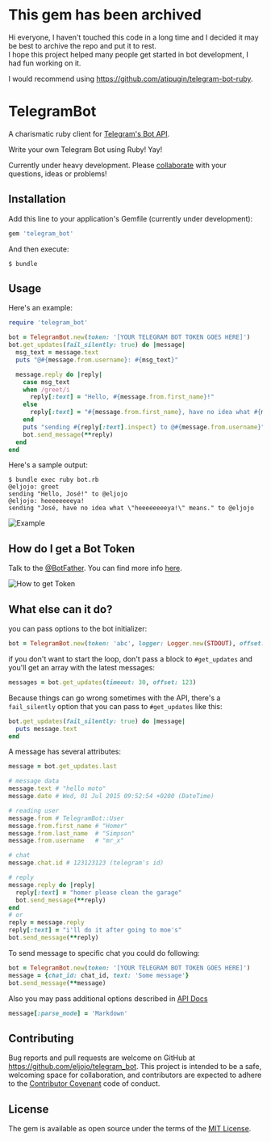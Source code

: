 # This gem has been archived

Hi everyone, I haven't touched this code in a long time and I decided it may be best to archive the repo and put it to rest.  
I hope this project helped many people get started in bot development, I had fun working on it.

I would recommend using https://github.com/atipugin/telegram-bot-ruby.

# TelegramBot

A charismatic ruby client for [Telegram's Bot API](https://core.telegram.org/bots).

Write your own Telegram Bot using Ruby! Yay!

Currently under heavy development.
Please [collaborate](https://github.com/eljojo/telegram_bot/issues/new) with your questions, ideas or problems!

## Installation

Add this line to your application's Gemfile (currently under development):

```ruby
gem 'telegram_bot'
```

And then execute:

    $ bundle

## Usage

Here's an example:

```ruby
require 'telegram_bot'

bot = TelegramBot.new(token: '[YOUR TELEGRAM BOT TOKEN GOES HERE]')
bot.get_updates(fail_silently: true) do |message|
  msg_text = message.text
  puts "@#{message.from.username}: #{msg_text}"

  message.reply do |reply|
    case msg_text
    when /greet/i
      reply[:text] = "Hello, #{message.from.first_name}!"
    else
      reply[:text] = "#{message.from.first_name}, have no idea what #{msg_text.inspect} means."
    end
    puts "sending #{reply[:text].inspect} to @#{message.from.username}"
    bot.send_message(**reply)
  end
end
```

Here's a sample output:

```
$ bundle exec ruby bot.rb
@eljojo: greet
sending "Hello, José!" to @eljojo
@eljojo: heeeeeeeeya!
sending "José, have no idea what \"heeeeeeeeya!\" means." to @eljojo
```

![Example](http://i.imgur.com/VF8X4CQ.png)

## How do I get a Bot Token

Talk to the [@BotFather](https://telegram.me/botfather).
You can find more info [here](https://core.telegram.org/bots).

![How to get Token](http://i.imgur.com/90ya4Oe.png)

## What else can it do?

you can pass options to the bot initializer:
```ruby
bot = TelegramBot.new(token: 'abc', logger: Logger.new(STDOUT), offset: 123, timeout: 20)
```

if you don't want to start the loop, don't pass a block to ``#get_updates`` and you'll get an array with the latest messages:
```ruby
messages = bot.get_updates(timeout: 30, offset: 123)
```

Because things can go wrong sometimes with the API, there's a ``fail_silently`` option that you can pass to ``#get_updates`` like this:
```ruby
bot.get_updates(fail_silently: true) do |message|
  puts message.text
end
```

A message has several attributes:
```ruby
message = bot.get_updates.last

# message data
message.text # "hello moto"
message.date # Wed, 01 Jul 2015 09:52:54 +0200 (DateTime)

# reading user
message.from # TelegramBot::User
message.from.first_name # "Homer"
message.from.last_name  # "Simpson"
message.from.username   # "mr_x"

# chat
message.chat.id # 123123123 (telegram's id)

# reply
message.reply do |reply|
  reply[:text] = "homer please clean the garage"
  bot.send_message(**reply)
end
# or
reply = message.reply
reply[:text] = "i'll do it after going to moe's"
bot.send_message(**reply)
```

To send message to specific chat you could do following:

```ruby
bot = TelegramBot.new(token: '[YOUR TELEGRAM BOT TOKEN GOES HERE]')
message = {chat_id: chat_id, text: 'Some message'}
bot.send_message(**message)

```

Also you may pass additional options described in [API Docs](https://core.telegram.org/bots/api#sendmessage)

```ruby
message[:parse_mode] = 'Markdown'
```

## Contributing

Bug reports and pull requests are welcome on GitHub at https://github.com/eljojo/telegram_bot. This project is intended to be a safe, welcoming space for collaboration, and contributors are expected to adhere to the [Contributor Covenant](https://www.contributor-covenant.org/) code of conduct.


## License

The gem is available as open source under the terms of the [MIT License](http://opensource.org/licenses/MIT).
